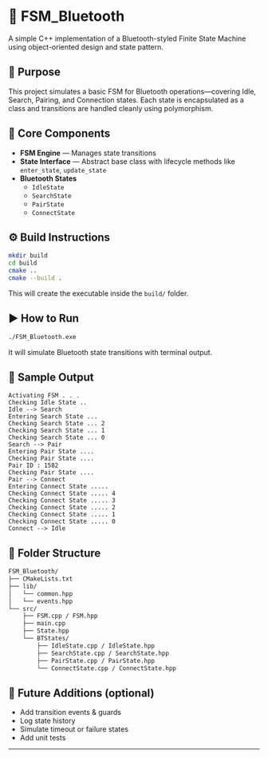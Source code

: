 # 🔄 FSM_Bluetooth
A simple C++ implementation of a Bluetooth-styled Finite State Machine using object-oriented design and state pattern.


## 🎯 Purpose
This project simulates a basic FSM for Bluetooth operations—covering Idle, Search, Pairing, and Connection states. Each state is encapsulated as a class and transitions are handled cleanly using polymorphism.


## 🧱 Core Components
- **FSM Engine** — Manages state transitions
- **State Interface** — Abstract base class with lifecycle methods like `enter_state`, `update_state`
- **Bluetooth States**
  - `IdleState`
  - `SearchState`
  - `PairState`
  - `ConnectState`

## ⚙️ Build Instructions
```bash
mkdir build
cd build
cmake ..
cmake --build .
```

This will create the executable inside the `build/` folder.

## ▶️ How to Run
```bash
./FSM_Bluetooth.exe
```

It will simulate Bluetooth state transitions with terminal output.

## 🔄 Sample Output
```
Activating FSM . . . 
Checking Idle State ..
Idle --> Search
Entering Search State ...
Checking Search State ... 2
Checking Search State ... 1
Checking Search State ... 0
Search --> Pair
Entering Pair State ....
Checking Pair State ....
Pair ID : 1582
Checking Pair State ....
Pair --> Connect
Entering Connect State .....
Checking Connect State ..... 4
Checking Connect State ..... 3
Checking Connect State ..... 2
Checking Connect State ..... 1
Checking Connect State ..... 0
Connect --> Idle
```

## 📁 Folder Structure
```bash
FSM_Bluetooth/
├── CMakeLists.txt
├── lib/
│   └── common.hpp
│   └── events.hpp
└── src/
    ├── FSM.cpp / FSM.hpp
    ├── main.cpp
    ├── State.hpp
    └── BTStates/
        ├── IdleState.cpp / IdleState.hpp
        ├── SearchState.cpp / SearchState.hpp
        ├── PairState.cpp / PairState.hpp
        └── ConnectState.cpp / ConnectState.hpp
```

## 📝 Future Additions (optional)
- Add transition events & guards
- Log state history
- Simulate timeout or failure states
- Add unit tests

---

